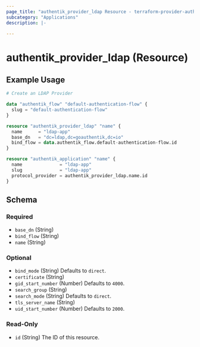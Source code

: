 ```yaml
---
page_title: "authentik_provider_ldap Resource - terraform-provider-authentik"
subcategory: "Applications"
description: |-
  
---
```


# authentik_provider_ldap (Resource)



## Example Usage

```terraform
# Create an LDAP Provider

data "authentik_flow" "default-authentication-flow" {
  slug = "default-authentication-flow"
}

resource "authentik_provider_ldap" "name" {
  name      = "ldap-app"
  base_dn   = "dc=ldap,dc=goauthentik,dc=io"
  bind_flow = data.authentik_flow.default-authentication-flow.id
}

resource "authentik_application" "name" {
  name              = "ldap-app"
  slug              = "ldap-app"
  protocol_provider = authentik_provider_ldap.name.id
}
```

<!-- schema generated by tfplugindocs -->
## Schema

### Required

- `base_dn` (String)
- `bind_flow` (String)
- `name` (String)

### Optional

- `bind_mode` (String) Defaults to `direct`.
- `certificate` (String)
- `gid_start_number` (Number) Defaults to `4000`.
- `search_group` (String)
- `search_mode` (String) Defaults to `direct`.
- `tls_server_name` (String)
- `uid_start_number` (Number) Defaults to `2000`.

### Read-Only

- `id` (String) The ID of this resource.


